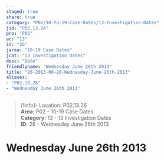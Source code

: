 ```yaml
---  
staged: true  
share: true  
category: "P02/10-to-19-Case-Dates/13-Investigation-Dates"  
jid: "P02.13.26"  
pro: "P02"  
ac: "13"  
id: "26"  
jarea: "10-19 Case Dates"  
jcat: "13 Investigation Dates"  
desc: "Date"  
friendlyname: "Wednesday June 26th 2013"  
title: "26-2013-06-26-Wednesday-June-26th-2013"  
aliases:   
- "P02.13.26"  
- "Wednesday June 26th 2013"  
---  
```

>[!info]- Location: P02.13.26  
>**Area:** P02 - 10-19 Case Dates  
>**Category:** 13 - 13 Investigation Dates  
>**ID:** 26 - Wednesday June 26th 2013  
  
# Wednesday June 26th 2013  
